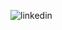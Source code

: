 
![linkedin](https://user-images.githubusercontent.com/82533428/154855122-d41902a6-1f74-4f54-9bbb-1823516ac401.jpeg)

